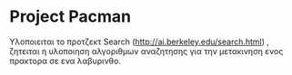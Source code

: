 # Project Pacman
Υλοποιειται το προτζεκτ Search (http://ai.berkeley.edu/search.html) , ζητειται η υλοποιηση αλγοριθμων αναζητησης για την μετακινηση ενος πρακτορα σε ενα λαβυρινθο.
